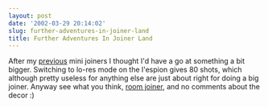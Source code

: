 ```yaml
---
layout: post
date: '2002-03-29 20:14:02'
slug: further-adventures-in-joiner-land
title: Further Adventures In Joiner Land
---
```


After my [previous](http://www.pixelised.com/comments.php?id=286) mini joiners I thought I'd have a go at something a bit bigger. Switching to lo-res mode on the l'espion gives 80 shots, which although pretty useless for anything else are just about right for doing a big joiner. Anyway see what you think, [room joiner](files/RoomJoiner.jpg), and no comments about the decor :)